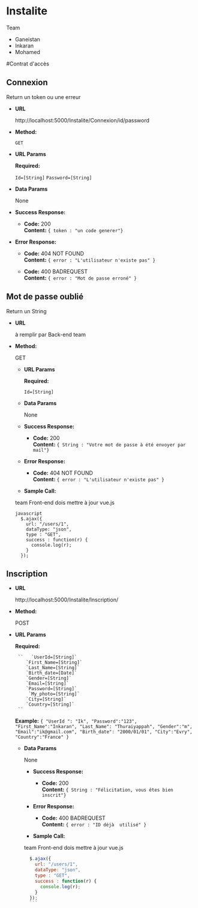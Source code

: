 # Instalite
Team
- Ganeistan
- Inkaran
- Mohamed

#Contrat d'accès

**Connexion**
----
  Return un token ou une erreur

* **URL**

   http://localhost:5000/Instalite/Connexion/id/password

* **Method:**

  `GET`

*  **URL Params**

   **Required:**

   `Id=[String]`
   `Password=[String]`

* **Data Params**

  None

* **Success Response:**

  * **Code:** 200 <br />
    **Content:** `{ token : "un code generer"}`

* **Error Response:**

  * **Code:** 404 NOT FOUND <br />
    **Content:** `{ error : "L'utilisateur n'existe pas" }`

  * **Code:** 400 BADREQUEST <br />
    **Content:** `{ error : "Mot de passe erroné" }`

 
**Mot de passe oublié**
---
     
   Return un String

* **URL**

   à remplir par Back-end team

* **Method:**

   GET

    *  **URL Params**

       **Required:**

       `Id=[String]`


    * **Data Params**

      None

    * **Success Response:**

      * **Code:** 200 <br />
        **Content:** `{ String : "Votre mot de passe à été envoyer par mail"}`

    * **Error Response:**

      * **Code:** 404 NOT FOUND <br />
        **Content:** `{ error : "L'utilisateur n'existe pas" }`


    * **Sample Call:**

    team Front-end dois mettre à jour vue.js

      javascript
        $.ajax({
          url: "/users/1",
          dataType: "json",
          type : "GET",
          success : function(r) {
            console.log(r);
          }
        });
        
**Inscription**
---

* **URL**

  http://localhost:5000/Instalite/Inscription/

* **Method:**

   POST

*  **URL Params**

      **Required:**
      
		``   `UserId=[String]`
           `First_Name=[String]`
           `Last_Name=[String]`
           `Birth_date=[Date]`
           `Gender=[String]`
           `Email=[String]`
           `Password=[String]`
        	`My_photo=[String]`
           `City=[String]`
           `Country=[String]`
		``
	 **Example:**
	 	``
	 	{
			"UserId ": "Ik",
			"Password":"123",
			"First_Name":"Inkaran",
			"Last_Name": "Thuraiyappah",
			"Gender":"m",
			"Email":"ik@gmail.com",
			"Birth_date": "2000/01/01",
			"City":"Evry",
			"Country":"France"
		}
		``
     * **Data Params**

          None

        * **Success Response:**

          * **Code:** 200 <br />
            **Content:** `{ String : "Félicitation, vous êtes bien inscrit"}`

        * **Error Response:**

          
          * **Code:** 400 BADREQUEST <br />
            **Content:** `{ error : "ID déjà  utilisé" }`

        * **Sample Call:**

        team Front-end dois mettre à jour vue.js

          ```javascript
            $.ajax({
              url: "/users/1",
              dataType: "json",
              type : "GET",
              success : function(r) {
                console.log(r);
              }
            });
            ```
